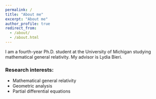 ```yaml
---
permalink: /
title: "About me"
excerpt: "About me"
author_profile: true
redirect_from: 
  - /about/
  - /about.html
---
```


I am a fourth-year Ph.D. student at the University of Michigan studying mathematical general relativity. My advisor is Lydia Bieri. 

### Research interests: 

- Mathematical general relativity
- Geometric analysis 
- Partial differential equations
